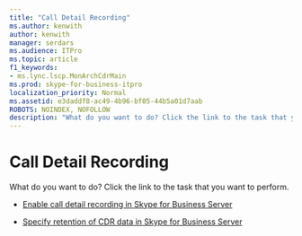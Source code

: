 ```yaml
---
title: "Call Detail Recording"
ms.author: kenwith
author: kenwith
manager: serdars
ms.audience: ITPro
ms.topic: article
f1_keywords:
- ms.lync.lscp.MonArchCdrMain
ms.prod: skype-for-business-itpro
localization_priority: Normal
ms.assetid: e3daddf8-ac49-4b96-bf05-44b5a01d7aab
ROBOTS: NOINDEX, NOFOLLOW
description: "What do you want to do? Click the link to the task that you want to perform."
---
```


# Call Detail Recording
 
What do you want to do? Click the link to the task that you want to perform.
  
- [Enable call detail recording in Skype for Business Server](../../../manage/health-and-monitoring/enable-cdr.md)
    
- [Specify retention of CDR data in Skype for Business Server](../../../manage/health-and-monitoring/specify-retention-of-data.md)
    
 

